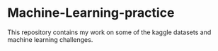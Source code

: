 # Machine-Learning-practice

This repository contains my work on some of the kaggle datasets and machine learning challenges.
